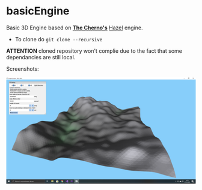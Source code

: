 # basicEngine
Basic 3D Engine based on **[The Cherno's](https://www.youtube.com/user/TheChernoProject)** [Hazel](https://github.com/TheCherno/Hazel) engine.
- To clone do `git clone --recursive`

**ATTENTION** cloned repository won't complie due to the fact that some dependancies are still local. 

Screenshots:

![Terrain Generation](https://github.com/Szahu/basicEngine/blob/master/Demo/Screenshots/terrain.png?raw=true)

